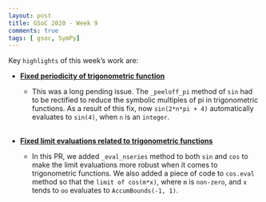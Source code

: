 ```yaml
---
layout: post
title: GSoC 2020 - Week 9
comments: true
tags: [ gsoc, SymPy]
---
```


Key `highlights` of this week’s work are:

* **[Fixed periodicity of trigonometric function](https://github.com/sympy/sympy/pull/19741)**

  * This was a long pending issue. The `_peeloff_pi` method of `sin` had to be rectified to reduce the symbolic multiples of pi in trigonometric functions.
  As a result of this fix, now `sin(2*n*pi + 4)` automatically evaluates to `sin(4)`, when `n` is an `integer`.
<br><br>
* **[Fixed limit evaluations related to trigonometric functions](https://github.com/sympy/sympy/pull/19916)**   
  * In this PR, we added `_eval_nseries` method to both `sin` and `cos` to make the limit evaluations more robust when it comes to trigonometric functions.
    We also added a piece of code to `cos.eval` method so that the `limit of cos(m*x)`, where `m` is `non-zero`, and `x` tends to `oo` evaluates to `AccumBounds(-1, 1)`.   
